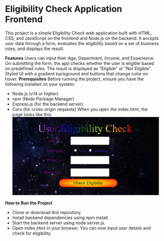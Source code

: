 # Eligibility Check Application Frontend
This project is a simple Eligibility Check web application built with HTML, CSS, and JavaScript on the frontend and Node.js on the backend. It accepts user data through a form, evaluates the eligibility based on a set of business rules, and displays the result.

**Features**
Users can input their Age, Department, Income, and Experience.
On submitting the form, the app checks whether the user is eligible based on predefined rules.
The result is displayed as "Eligible" or "Not Eligible".
Styled UI with a gradient background and buttons that change color on hover.
**Prerequisites**
Before running the project, ensure you have the following installed on your system:
* Node.js (v14 or higher)
* npm (Node Package Manager)
* Express.js (for the backend server)
* Cors (for cross-origin requests)
When you open the index.html, the page looks like this:
![JavaScript profile web application](/frontend/frontend.jpeg "JavaScript profile web application")

**How to Run the Project**
* Clone or download this repository.
* Install backend dependencies using npm install.
* Start the backend server using node server.js.
* Open index.html in your browser.
You can now input user details and check for eligibility.